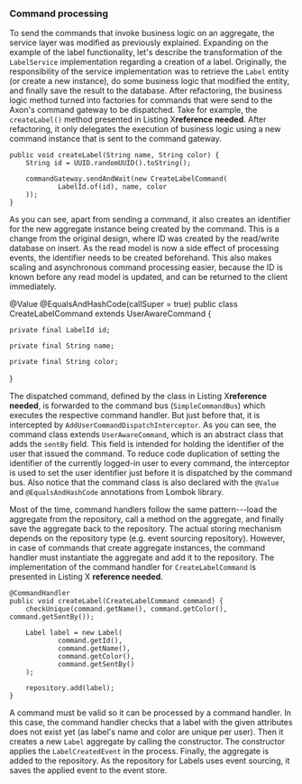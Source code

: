 ### Command processing

To send the commands that invoke business logic on an aggregate, the service layer was modified as previously explained. Expanding on the example of the label functionality, let's describe the transformation of the `LabelService` implementation regarding a creation of a label. Originally, the responsibility of the service implementation was to retrieve the `Label` entity (or create a new instance), do some business logic that modified the entity, and finally save the result to the database. After refactoring, the business logic method turned into factories for commands that were send to the Axon's command gateway to be dispatched. Take for example, the `createLabel()` method presented in Listing X**reference needed**. After refactoring, it only delegates the execution of business logic using a new command instance that is sent to the command gateway.

    public void createLabel(String name, String color) {
        String id = UUID.randomUUID().toString();

        commandGateway.sendAndWait(new CreateLabelCommand(
                LabelId.of(id), name, color
        ));
    }

As you can see, apart from sending a command, it also creates an identifier for the new aggregate instance being created by the command. This is a change from the original design, where ID was created by the read/write database on insert. As the read model is now a side effect of processing events, the identifier needs to be created beforehand. This also makes scaling and asynchronous command processing easier, because the ID is known before any read model is updated, and can be returned to the client immediately.

@Value
@EqualsAndHashCode(callSuper = true)
public class CreateLabelCommand extends UserAwareCommand {

    private final LabelId id;

    private final String name;

    private final String color;

}

The dispatched command, defined by the class in Listing X**reference needed**, is forwarded to the command bus (`SimpleCommandBus`) which executes the respective command handler. But just before that, it is intercepted by `AddUserCommandDispatchInterceptor`. As you can see, the command class extends `UserAwareCommand`, which is an abstract class that adds the `sentBy` field. This field is intended for holding the identifier of the user that issued the command. To reduce code duplication of setting the identifier of the currently logged-in user to every command, the interceptor is used to set the user identifier just before it is dispatched by the command bus. Also notice that the command class is also declared with the `@Value` and `@EqualsAndHashCode` annotations from Lombok library.

Most of the time, command handlers follow the same pattern---load the aggregate from the repository, call a method on the aggregate, and finally save the aggregate back to the repository. The actual storing mechanism depends on the repository type (e.g. event sourcing repository). However, in case of commands that create aggregate instances, the command handler must instantiate the aggregate and add it to the repository. The implementation of the command handler for `CreateLabelCommand` is presented in Listing X **reference needed**.

    @CommandHandler
    public void createLabel(CreateLabelCommand command) {
        checkUnique(command.getName(), command.getColor(), command.getSentBy());

        Label label = new Label(
                command.getId(),
                command.getName(),
                command.getColor(),
                command.getSentBy()
        );

        repository.add(label);
    }

A command must be valid so it can be processed by a command handler. In this case, the command handler checks that a label with the given attributes does not exist yet (as label's name and color are unique per user). Then it creates a new `Label` aggregate by calling the constructor. The constructor applies the `LabelCreatedEvent` in the process. Finally, the aggregate is added to the repository. As the repository for Labels uses event sourcing, it saves the applied event to the event store.

